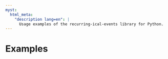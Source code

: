 ```yaml
---
myst:
  html_meta:
    "description lang=en": |
      Usage examples of the recurring-ical-events library for Python.
---
```


# Examples
